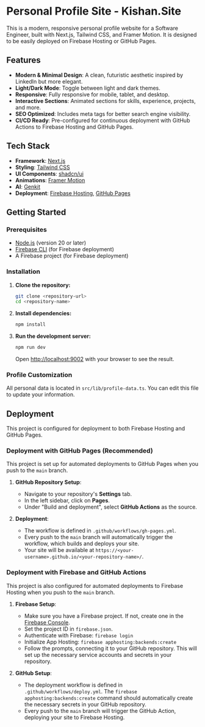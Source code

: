 # Personal Profile Site - Kishan.Site

This is a modern, responsive personal profile website for a Software Engineer, built with Next.js, Tailwind CSS, and Framer Motion. It is designed to be easily deployed on Firebase Hosting or GitHub Pages.

## Features

- **Modern & Minimal Design**: A clean, futuristic aesthetic inspired by LinkedIn but more elegant.
- **Light/Dark Mode**: Toggle between light and dark themes.
- **Responsive**: Fully responsive for mobile, tablet, and desktop.
- **Interactive Sections**: Animated sections for skills, experience, projects, and more.
- **SEO Optimized**: Includes meta tags for better search engine visibility.
- **CI/CD Ready**: Pre-configured for continuous deployment with GitHub Actions to Firebase Hosting and GitHub Pages.

## Tech Stack

- **Framework**: [Next.js](https://nextjs.org/)
- **Styling**: [Tailwind CSS](https://tailwindcss.com/)
- **UI Components**: [shadcn/ui](https://ui.shadcn.com/)
- **Animations**: [Framer Motion](https://www.framer.com/motion/)
- **AI**: [Genkit](https://firebase.google.com/docs/genkit)
- **Deployment**: [Firebase Hosting](https://firebase.google.com/docs/hosting), [GitHub Pages](https://pages.github.com/)

## Getting Started

### Prerequisites

- [Node.js](https://nodejs.org/) (version 20 or later)
- [Firebase CLI](https://firebase.google.com/docs/cli) (for Firebase deployment)
- A Firebase project (for Firebase deployment)

### Installation

1.  **Clone the repository:**
    ```bash
    git clone <repository-url>
    cd <repository-name>
    ```

2.  **Install dependencies:**
    ```bash
    npm install
    ```

3.  **Run the development server:**
    ```bash
    npm run dev
    ```

    Open [http://localhost:9002](http://localhost:9002) with your browser to see the result.

### Profile Customization

All personal data is located in `src/lib/profile-data.ts`. You can edit this file to update your information.

## Deployment

This project is configured for deployment to both Firebase Hosting and GitHub Pages.

### Deployment with GitHub Pages (Recommended)

This project is set up for automated deployments to GitHub Pages when you push to the `main` branch.

1.  **GitHub Repository Setup**:
    - Navigate to your repository's **Settings** tab.
    - In the left sidebar, click on **Pages**.
    - Under "Build and deployment", select **GitHub Actions** as the source.

2.  **Deployment**:
    - The workflow is defined in `.github/workflows/gh-pages.yml`.
    - Every push to the `main` branch will automatically trigger the workflow, which builds and deploys your site.
    - Your site will be available at `https://<your-username>.github.io/<your-repository-name>/`.

### Deployment with Firebase and GitHub Actions

This project is also configured for automated deployments to Firebase Hosting when you push to the `main` branch.

1.  **Firebase Setup**:
    - Make sure you have a Firebase project. If not, create one in the [Firebase Console](https://console.firebase.google.com/).
    - Set the project ID in `firebase.json`.
    - Authenticate with Firebase: `firebase login`
    - Initialize App Hosting: `firebase apphosting:backends:create`
    - Follow the prompts, connecting it to your GitHub repository. This will set up the necessary service accounts and secrets in your repository.

2.  **GitHub Setup**:
    - The deployment workflow is defined in `.github/workflows/deploy.yml`. The `firebase apphosting:backends:create` command should automatically create the necessary secrets in your GitHub repository.
    - Every push to the `main` branch will trigger the GitHub Action, deploying your site to Firebase Hosting.
